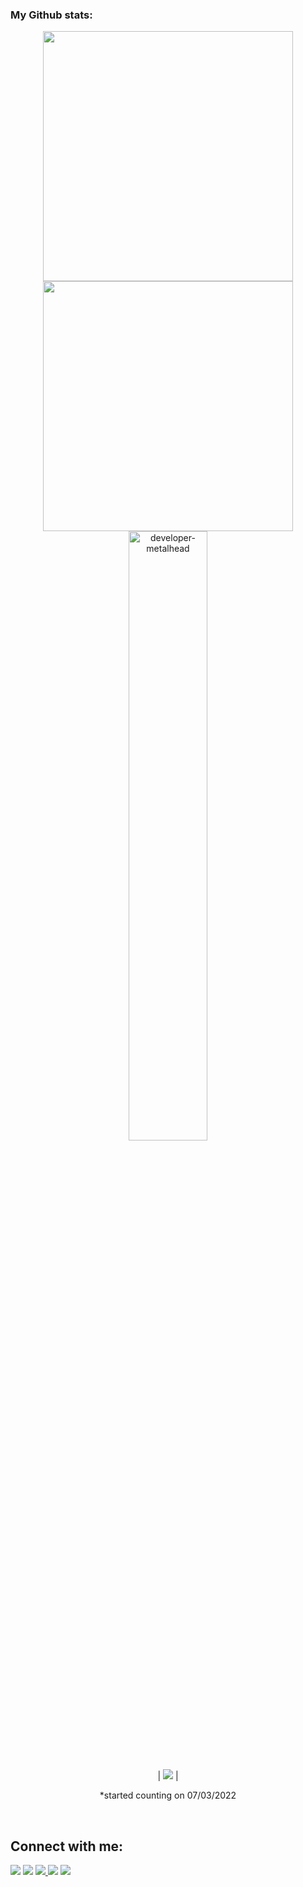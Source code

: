 ###  My Github stats:
  

<div align=center>
  <img width="400" src="https://github-readme-stats.vercel.app/api?username=farildev&theme=tokyonight&show_icons=true&hide_border=true&count_private=true" />
  <img width="400"  src="https://github-readme-streak-stats.herokuapp.com?user=farildev&theme=tokyonight&hide_border=true" />
  <img align="left"><img width="50%" src="https://github-readme-stats.vercel.app/api?username=farildev&theme=dark&show_icons=true" alt="developer-metalhead" />  

</div>
 

<br>

<div align=center>
  
  | ![](https://komarev.com/ghpvc/?username=farildev&color=blue) |
 
  *started counting on 07/03/2022
  
</div>

<!-- <div align=center>
  <img width="350" src="![Faril's GitHub stats](https://github-readme-stats.vercel.app/api?username=farildev&theme=dark&show_icons=true)" />
</div> -->

<br>

[//]: # (started counting on 07/03/2022)






## Connect with me:

<p align = "center">

[<img src="https://img.shields.io/badge/Facebook-1877F2?style=for-the-badge&logo=facebook&logoColor=white" />](https://www.facebook.com/faril.memmedov.9/)
[<img src="https://img.shields.io/badge/Twitter-1DA1F2?style=for-the-badge&logo=twitter&logoColor=white" />](https://twitter.com/farilmammadov) 
  <a href="mailto:memmedovfaril@gmail.com">
    <img src="https://img.shields.io/badge/Gmail-D14836?style=for-the-badge&logo=gmail&logoColor=white" />
  </a>[<img src="	https://img.shields.io/badge/LinkedIn-0077B5?style=for-the-badge&logo=linkedin&logoColor=white" />](https://www.linkedin.com/in/faril-məmmədov-8065a0232/)
[<img src="https://img.shields.io/badge/Instagram-E4405F?style=for-the-badge&logo=instagram&logoColor=white" />](https://www.instagram.com/thephareell/)
</p>

<br />
<br />


</p>
